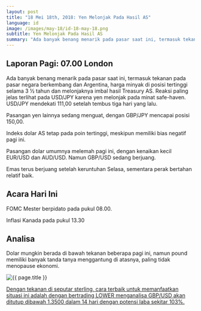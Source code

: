 ```yaml
---
layout: post
title: "18 Mei 18th, 2018: Yen Melonjak Pada Hasil AS"
language: id
image: /images/may-18/id-18-may-18.png
subtitle: Yen Melonjak Pada Hasil AS
summary: "Ada banyak benang menarik pada pasar saat ini, termasuk tekanan pada pasar negara berkembang dan Argentina, harga minyak di posisi tertinggi selama 3 ½ tahun dan melonjaknya imbal hasil Treasury AS. Reaksi paling jelas terlihat pada USD/JPY karena yen melonjak pada minat safe-haven"
---
```

## Laporan Pagi: 07.00 London

Ada banyak benang menarik pada pasar saat ini, termasuk tekanan pada pasar negara berkembang dan Argentina, harga minyak di posisi tertinggi selama 3 ½ tahun dan melonjaknya imbal hasil Treasury AS. Reaksi paling jelas terlihat pada USD/JPY karena yen melonjak pada minat safe-haven. USD/JPY mendekati 111,00 setelah tembus tiga hari yang lalu.

Pasangan yen lainnya sedang menguat, dengan GBP/JPY mencapai posisi 150,00.

Indeks dolar AS tetap pada poin tertinggi, meskipun memiliki bias negatif pagi ini.

Pasangan dolar umumnya melemah pagi ini, dengan kenaikan kecil EUR/USD dan AUD/USD. Namun GBP/USD sedang berjuang.

Emas terus berjuang setelah keruntuhan Selasa, sementara perak bertahan relatif baik.

## Acara Hari Ini

FOMC Mester berpidato pada pukul 08.00.

Inflasi Kanada pada pukul 13.30

## Analisa

Dolar mungkin berada di bawah tekanan beberapa pagi ini, namun pound memiliki banyak tanda tanya menggantung di atasnya, paling tidak menopause ekonomi.

<img src="{{ site.url }}/images/may-18/id-18-may-18.png" alt="{{ page.title }}" title="{{ page.title }}">

<a href="%LINK%%currency=USD&market=forex&underlying=frxGBPUSD&formname=higherlower&duration_amount=14&duration_units=d&amount=10&amount_type=payout&expiry_type=duration&barrier=1.3500" target="_blank" rel="noopener noreferrer nofollow">Dengan tekanan di seputar sterling, cara terbaik untuk memanfaatkan situasi ini adalah dengan bertrading LOWER menganalisa GBP/USD akan ditutup dibawah 1.3500 dalam 14 hari dengan potensi laba sekitar 103%.</a>
